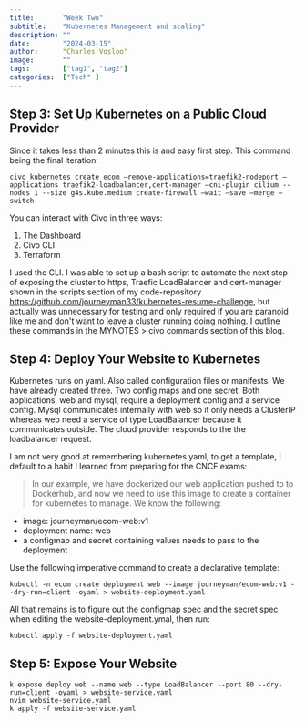 ```yaml
---
title:       "Week Two"
subtitle:    "Kubernetes Management and scaling"
description: ""
date:        "2024-03-15"
author:      "Charles Vosloo"
image:       ""
tags:        ["tag1", "tag2"]
categories:  ["Tech" ]
---
```

## Step 3: Set Up Kubernetes on a Public Cloud Provider
Since it takes less than 2 minutes this is and easy first step. This command being the final iteration:

```civo kubernetes create ecom –remove-applications=traefik2-nodeport –applications traefik2-loadbalancer,cert-manager –cni-plugin cilium --nodes 1 --size g4s.kube.medium create-firewall –wait –save –merge –switch```

You can interact with Civo in three ways:

1. The Dashboard
2. Civo CLI 
3. Terraform

I used the CLI.  I was able to set up a bash script to automate the next step  of exposing the cluster to https, Traefic LoadBalancer and cert-manager shown in the scripts section of my code-repository  https://github.com/journeyman33/kubernetes-resume-challenge, but actually was unnecessary for testing and only required if you are paranoid like me and don't want to leave a cluster running doing nothing. I outline these commands in the MYNOTES > civo commands section of this blog. 


## Step 4: Deploy Your Website to Kubernetes
Kubernetes runs on yaml. Also called configuration files or manifests. We have already created three. Two config maps and one secret. Both applications, web and mysql, require a deployment config and a service config.  Mysql communicates internally with web so it only needs a ClusterIP whereas web need a service of type LoadBalancer because it communicates outside. The cloud provider responds to the the loadbalancer request. 

I am not very good at remembering kubernetes yaml, to get a template, I default to a habit I learned from preparing for the CNCF exams:  

> In our example, we have dockerized our web application pushed to to Dockerhub, and now we need to use this image to create a container for kubernetes to manage.  We know the following:  

   - image: journeyman/ecom-web:v1  
   - deployment name: web   
   - a configmap and secret containing values needs to pass to the deployment  

Use the following imperative command to create a declarative template:  

```kubectl -n ecom create deployment web --image journeyman/ecom-web:v1 --dry-run=client -oyaml > website-deployment.yaml```    

All that remains is to figure out the configmap spec and the secret spec when editing the website-deployment.ymal, then run:

```kubectl apply -f website-deployment.yaml```

## Step 5: Expose Your Website

```k expose deploy web --name web --type LoadBalancer --port 80 --dry-run=client -oyaml > website-service.yaml```  
```nvim website-service.yaml```  
```k apply -f website-service.yaml```

